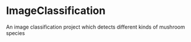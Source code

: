 # ImageClassification
An image classification project which detects different kinds of mushroom species
